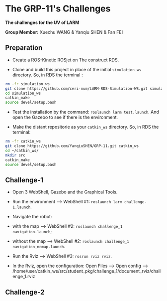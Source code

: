 The GRP-11's Challenges
===
**The challenges for the UV of LARM**  

**Group Member:** Xuechu WANG & Yanqiu SHEN & Fan FEI  

 Preparation
 ---
 * Create a ROS-Kinetic ROSjet on The construct RDS.  
 
 * Clone and build this project in place of the initial `simulation_ws` directory. So, in RDS the terminal :  
 
 ```bash
 rm -fr simulation_ws
 git clone https://github.com/ceri-num/LARM-RDS-Simulation-WS.git simulation_ws
 cd simulation_ws
 catkin_make
 source devel/setup.bash
 ```
 
 * Test the installation by the command: `roslaunch larm test.launch`. And open the Gazebo to see if there is the environment.  

 * Make the distant repositorie as your `catkin_ws` directory. So, in RDS the terminal:  
 
 ```bash
 rm -fr catkin_ws
 git clone https://github.com/YanqiuSHEN/GRP-11.git catkin_ws
 cd ~/catkin_ws/
 mkdir src
 catkin_make
 source devel/setup.bash
 ```
 
 Challenge-1
 ---
 * Open 3 WebShell, Gazebo and the Graphical Tools.  
 
 * Run the environment --> WebShell #1: `roslaunch larm challenge-1.launch`.  
 
 * Navigate the robot:  
  * with the map --> WebShell #2: `roslaunch challenge_1 navigation.launch`;  
  * without the map --> WebShell #2: `roslaunch challenge_1 navigation_nomap.launch`.  
  
 * Run the Rviz --> WebShell #3: `rosrun rviz rviz`.  
 
 * In the Rviz, open the configuration: Open Files --> Open config --> /home/user/catkin_ws/src/student_pkg/challenge_1/document_rviz/challenge_1.rviz  
 
 Challenge-2
 ---
 
